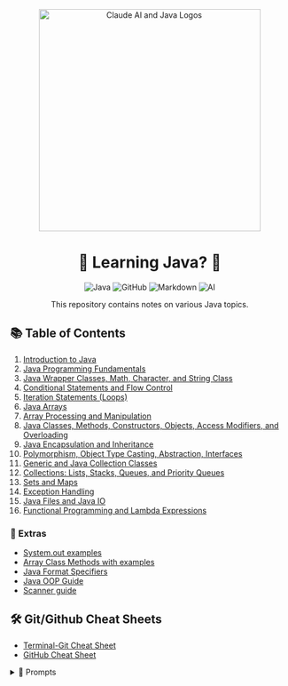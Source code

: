 <div align="center">
  <img src="/assets/itworks.jpeg" alt="Claude AI and Java Logos" width="400">
</div>

<h1 align="center">🚀 Learning Java? 🤖</h1>

<p align="center">
  <img src="https://img.shields.io/badge/Java-ED8B00?style=for-the-badge&logo=openjdk&logoColor=white" alt="Java">
  <img src="https://img.shields.io/badge/GitHub-100000?style=for-the-badge&logo=github&logoColor=white" alt="GitHub">
  <img src="https://img.shields.io/badge/Markdown-000000?style=for-the-badge&logo=markdown&logoColor=white" alt="Markdown">
  <img src="https://img.shields.io/badge/AI-FF6F00?style=for-the-badge&logo=openai&logoColor=white" alt="AI">
</p>

<p align="center">
  This repository contains notes on various Java topics. 
</p>

## 📚 Table of Contents

1. [Introduction to Java](Notes/Basics.md#introduction-to-java-basics)
2. [Java Programming Fundamentals](Notes/Fundementals.md#java-programming-fundamentals)
3. [Java Wrapper Classes, Math, Character, and String Class](Notes/WrappersCharsAndMore.md#java-wrapper-classes-math-character-and-string-class)
4. [Conditional Statements and Flow Control](Notes/Conditionals.md#conditional-statements-and-flow-control)
5. [Iteration Statements (Loops)](Notes/loops.md#iteration-statements-loops)
6. [Java Arrays](Notes/ArrayBasics.md#java-arrays)
7. [Array Processing and Manipulation](Notes/ArrayProcessingandManipulation.md#array-processing-and-manipulation)
8. [Java Classes, Methods, Constructors, Objects, Access Modifiers, and Overloading](Notes/JavaClasses,Methods,andMore.md#java-classes-methods-constructors-objects-access-modifiers-and-overloading)
9. [Java Encapsulation and Inheritance](Notes/JavaEncpsulationandInheritence.md#java-encapsulation-and-inheritance) 
10. [Polymorphism, Object Type Casting, Abstraction, Interfaces](Notes/Polymorphism,ObjectTypeCasting,Abstraction,Interfaces.md#)
11. [Generic and Java Collection Classes](Notes/GenericandJavaCollectionClasses.md#)
12. [Collections: Lists, Stacks, Queues, and Priority Queues](Notes/JavaCollections.md#)
13. [Sets and Maps](Notes/SetsandMaps.md#)
14. [Exception Handling](Notes/ExceptionHandling.md#)
15. [Java Files and Java IO](Notes/JavaFilesandJavaIO.md#)
16. [Functional Programming and Lambda Expressions](Notes/functional-programming-and-lambda-expressions.md#)

### 🌟 Extras

- [System.out examples](Notes/system-out.md#)
- [Array Class Methods with examples](Notes/Additional%20Topics/ArrayMethodsandBestPractices.md#) 
- [Java Format Specifiers](Notes/format-specifiers.md#)
- [Java OOP Guide](Notes/Additional%20Topics/Java-OOP-Guide.md#)
- [Scanner guide](Notes/Scanner.md#)

## 🛠️ Git/Github Cheat Sheets

- [Terminal-Git Cheat Sheet](Notes/git-cheat-sheet.md#github-cheat-sheet)
- [GitHub Cheat Sheet](Notes/GithubCheatSheet.md#github-cheat-sheet)

<details>
<summary>🤖 Prompts</summary>

### Interactive Java Teacher Prompt for Claude AI

Use the following prompt to transform Claude AI into an interactive Java teacher:

```
I want you to act as an experienced Java teacher and mentor. Your role is to help me learn Java concepts, answer my questions, and guide me through programming challenges. Please follow these guidelines:

1. Provide clear and concise explanations of Java concepts. 
2. Use code examples to illustrate your points when appropriate.
3. After answering my questions, ask me follow-up questions to check my understanding or to explore related concepts.
4. If I make a mistake or show a misconception, gently correct me and explain the right approach. 
5. Encourage best practices and explain why they are important.
6. If I'm stuck, provide hints rather than immediate solutions to help me think through the problem.
7. Adapt your teaching style based on my responses and level of understanding.
8. Suggest small coding exercises or projects that can help reinforce the concepts we discuss.

Remember to maintain this teaching persona throughout our conversation, always aiming to deepen my understanding of Java.

My first question is: [Insert your Java-related question here]  
```

#### How to Use This Prompt

1. Copy the entire prompt above.
2. Replace "[Insert your Java-related question here]" with your specific Java question.
3. Paste the modified prompt into your conversation with Claude AI.
4. Engage with Claude as if it were your Java teacher, asking questions and responding to its follow-up queries.

### Professional Career Advisor Prompt for Claude AI

Use the following prompt to transform Claude AI into your personalized professional advisor:

```
I want you to act as my professional career advisor. You are an expert in tech career development, with deep knowledge of both the software development and IT fields. You're familiar with current job market trends, especially in Java, X, Y, Z, and general IT roles. 

Please consider my background:

- X years of Y experience
- X years of Y experience  
- Currently learning Java
- Previous job experience

Your role is to provide tailored advice to help me in my job hunt and career development. Please follow these guidelines:

1. Offer specific, actionable advice based on my background and current situation.
2. Help me highlight my transferable skills from X and Y to Java roles.
3. Suggest ways to leverage my ongoing Java education experience in my job search.  
4. Provide feedback on my job search materials (LinkedIn profile, resume, cover letter, etc.) when I share them.
5. Help me craft and refine my 60-second elevator pitch.
6. Advise on effective networking strategies in the tech industry.
7. Suggest relevant job search strategies, considering my transition from X to Java.
8. Prepare me for common interview questions, especially those that might arise due to my recent layoff and career transition.
9. Recommend ways to stand out in the competitive tech job market.
10. Offer guidance on negotiating job offers and evaluating opportunities.

Please maintain this advisory role throughout our conversation, always aiming to provide practical, personalized career guidance.

My first request is: [Insert your specific career-related question or request here]
```

#### How to Use This Prompt

1. Copy the entire prompt above.
2. Replace "[Insert your specific career-related question or request here]" with your initial question or request for the advisor.
3. Paste the modified prompt into your conversation with Claude AI.
4. Engage with Claude as if it were your personal career advisor, asking for guidance on various aspects of your job search and career development.

</details>
